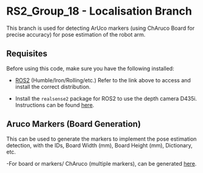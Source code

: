 # RS2_Group_18 - Localisation Branch

This branch is used for detecting ArUco markers (using ChAruco Board for precise accuracy) for pose estimation of the robot arm.

## Requisites

Before using this code, make sure you have the following installed:

- [ROS2](https://docs.ros.org/en/rolling/Releases.html) (Humble/Iron/Rolling/etc.)
  Refer to the link above to access and install the correct distribution.

- Install the `realsense2` package for ROS2 to use the depth camera D435i. Instructions can be found [here](https://github.com/IntelRealSense/realsense-ros).

## Aruco Markers (Board Generation)

This can be used to generate the markers to implement the pose estimation detection, with the IDs, Board Width (mm), Board Height (mm), Dictionary, etc.

-For board or markers/ ChAruco (multiple markers), can be generated [here](https://calib.io/pages/camera-calibration-pattern-generator).

